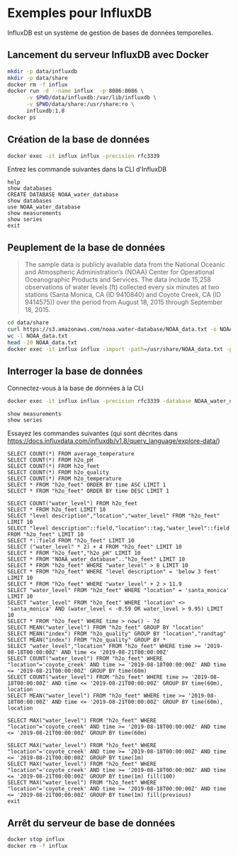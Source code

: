 # Exemples pour InfluxDB

InfluxDB est un système de gestion de bases de données temporelles.

## Lancement du serveur InfluxDB avec Docker

```bash
mkdir -p data/influxdb
mkdir -p data/share
docker rm -f influx
docker run -d --name influx  -p 8086:8086 \
      -v $PWD/data/influxdb:/var/lib/influxdb \
      -v $PWD/data/share:/usr/share:ro \
      influxdb:1.8
docker ps
```

## Création de la base de données

```bash
docker exec -it influx influx -precision rfc3339
```

Entrez les commande suivantes dans la CLI d'InfluxDB
```
help
show databases
CREATE DATABASE NOAA_water_database
show databases
use NOAA_water_database
show measurements
show series
exit
```

## Peuplement de la base de données

> The sample data is publicly available data from the National Oceanic and Atmospheric Administration’s (NOAA) Center for Operational Oceanographic Products and Services. The data include 15,258 observations of water levels (ft) collected every six minutes at two stations (Santa Monica, CA (ID 9410840) and Coyote Creek, CA (ID 9414575)) over the period from August 18, 2015 through September 18, 2015.

```bash
cd data/share
curl https://s3.amazonaws.com/noaa.water-database/NOAA_data.txt -o NOAA_data.txt
wc -l NOAA_data.txt
head -20 NOAA_data.txt
docker exec -it influx influx -import -path=/usr/share/NOAA_data.txt -precision=s -database=NOAA_water_database
```

## Interroger la base de données

Connectez-vous à la base de données à la CLI 
```bash
docker exec -it influx influx -precision rfc3339 -database NOAA_water_database
```

```console
show measurements
show series
```

Essayez les commandes suivantes (qui sont décrites dans https://docs.influxdata.com/influxdb/v1.8/query_language/explore-data/)

```console
SELECT COUNT(*) FROM average_temperature
SELECT COUNT(*) FROM h2o_pH
SELECT COUNT(*) FROM h2o_feet
SELECT COUNT(*) FROM h2o_quality
SELECT COUNT(*) FROM h2o_temperature
SELECT * FROM "h2o_feet" ORDER BY time ASC LIMIT 1
SELECT * FROM "h2o_feet" ORDER BY time DESC LIMIT 1

SELECT COUNT("water_level") FROM h2o_feet
SELECT * FROM h2o_feet LIMIT 10
SELECT "level description","location","water_level" FROM "h2o_feet" LIMIT 10
SELECT "level description"::field,"location"::tag,"water_level"::field FROM "h2o_feet" LIMIT 10
SELECT *::field FROM "h2o_feet" LIMIT 10
SELECT ("water_level" * 2) + 4 FROM "h2o_feet" LIMIT 10
SELECT * FROM "h2o_feet","h2o_pH" LIMIT 10
SELECT * FROM "NOAA_water_database".."h2o_feet" LIMIT 10
SELECT * FROM "h2o_feet" WHERE "water_level" > 8 LIMIT 10
SELECT * FROM "h2o_feet" WHERE "level description" = 'below 3 feet' LIMIT 10
SELECT * FROM "h2o_feet" WHERE "water_level" + 2 > 11.9
SELECT "water_level" FROM "h2o_feet" WHERE "location" = 'santa_monica' LIMIT 10
SELECT "water_level" FROM "h2o_feet" WHERE "location" <> 'santa_monica' AND (water_level < -0.59 OR water_level > 9.95) LIMIT 10
SELECT * FROM "h2o_feet" WHERE time > now() - 7d
SELECT MEAN("water_level") FROM "h2o_feet" GROUP BY "location"
SELECT MEAN("index") FROM "h2o_quality" GROUP BY "location","randtag"
SELECT MEAN("index") FROM "h2o_quality" GROUP BY *
SELECT "water_level","location" FROM "h2o_feet" WHERE time >= '2019-08-18T00:00:00Z' AND time <= '2019-08-21T00:00:00Z'
SELECT COUNT("water_level") FROM "h2o_feet" WHERE "location"='coyote_creek' AND time >= '2019-08-18T00:00:00Z' AND time <= '2019-08-21T00:00:00Z' GROUP BY time(60m)
SELECT COUNT("water_level") FROM "h2o_feet" WHERE time >= '2019-08-18T00:00:00Z' AND time <= '2019-08-21T00:00:00Z' GROUP BY time(60m), location
SELECT MEAN("water_level") FROM "h2o_feet" WHERE time >= '2019-08-18T00:00:00Z' AND time <= '2019-08-21T00:00:00Z' GROUP BY time(60m), location

SELECT MAX("water_level") FROM "h2o_feet" WHERE "location"='coyote_creek' AND time >= '2019-08-18T00:00:00Z' AND time <= '2019-08-21T00:00:00Z' GROUP BY time(60m)

SELECT MAX("water_level") FROM "h2o_feet" WHERE "location"='coyote_creek' AND time >= '2019-08-18T00:00:00Z' AND time <= '2019-08-21T00:00:00Z' GROUP BY time(1m)
SELECT MAX("water_level") FROM "h2o_feet" WHERE "location"='coyote_creek' AND time >= '2019-08-18T00:00:00Z' AND time <= '2019-08-21T00:00:00Z' GROUP BY time(1m) fill(100)
SELECT MAX("water_level") FROM "h2o_feet" WHERE "location"='coyote_creek' AND time >= '2019-08-18T00:00:00Z' AND time <= '2019-08-21T00:00:00Z' GROUP BY time(1m) fill(previous)
exit
```


## Arrêt du serveur de base de données
```bash
docker stop influx
docker rm -f influx
```
